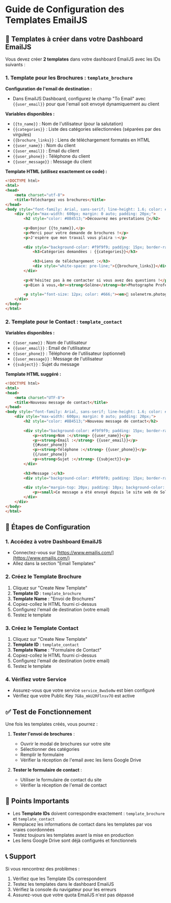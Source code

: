 # Guide de Configuration des Templates EmailJS

## 📧 Templates à créer dans votre Dashboard EmailJS

Vous devez créer **2 templates** dans votre dashboard EmailJS avec les IDs suivants :

### 1. Template pour les Brochures : `template_brochure`

**Configuration de l'email de destination :**
- Dans EmailJS Dashboard, configurez le champ "To Email" avec `{{user_email}}` pour que l'email soit envoyé dynamiquement au client

**Variables disponibles :**
- `{{to_name}}` : Nom de l'utilisateur (pour la salutation)
- `{{categories}}` : Liste des catégories sélectionnées (séparées par des virgules)
- `{{brochure_links}}` : Liens de téléchargement formatés en HTML
- `{{user_name}}` : Nom du client
- `{{user_email}}` : Email du client
- `{{user_phone}}` : Téléphone du client
- `{{user_message}}` : Message du client

**Template HTML (utilisez exactement ce code) :**
```html
<!DOCTYPE html>
<html>
<head>
    <meta charset="utf-8">
    <title>Téléchargez vos brochures</title>
</head>
<body style="font-family: Arial, sans-serif; line-height: 1.6; color: #333;">
    <div style="max-width: 600px; margin: 0 auto; padding: 20px;">
        <h2 style="color: #8B4513;">Découvrez mes prestations 📸</h2>
        
        <p>Bonjour {{to_name}},</p>
        <p>Merci pour votre demande de brochures !</p>
        <p>J'espère que mon travail vous plaira ✨</p>
        
        <div style="background-color: #f9f9f9; padding: 15px; border-radius: 5px; margin: 20px 0;">
            <h3>Catégories demandées : {{categories}}</h3>
            
            <h3>Liens de téléchargement :</h3>
            <div style="white-space: pre-line;">{{brochure_links}}</div>
        </div>
        
        <p>N'hésitez pas à me contacter si vous avez des questions !</p>
        <p>Bien à vous,<br><strong>Solène</strong><br>Photographe Professionnelle</p>
        
        <p style="font-size: 12px; color: #666;"><em>📧 solenetrm.photographie@gmail.com</em></p>
    </div>
</body>
</html>
```

### 2. Template pour le Contact : `template_contact`

**Variables disponibles :**
- `{{user_name}}` : Nom de l'utilisateur
- `{{user_email}}` : Email de l'utilisateur
- `{{user_phone}}` : Téléphone de l'utilisateur (optionnel)
- `{{user_message}}` : Message de l'utilisateur
- `{{subject}}` : Sujet du message

**Template HTML suggéré :**
```html
<!DOCTYPE html>
<html>
<head>
    <meta charset="UTF-8">
    <title>Nouveau message de contact</title>
</head>
<body style="font-family: Arial, sans-serif; line-height: 1.6; color: #333;">
    <div style="max-width: 600px; margin: 0 auto; padding: 20px;">
        <h2 style="color: #8B4513;">Nouveau message de contact</h2>
        
        <div style="background-color: #f9f9f9; padding: 15px; border-radius: 5px;">
            <p><strong>Nom :</strong> {{user_name}}</p>
            <p><strong>Email :</strong> {{user_email}}</p>
            {{#user_phone}}
            <p><strong>Téléphone :</strong> {{user_phone}}</p>
            {{/user_phone}}
            <p><strong>Sujet :</strong> {{subject}}</p>
        </div>
        
        <h3>Message :</h3>
        <div style="background-color: #f0f0f0; padding: 15px; border-radius: 5px; white-space: pre-wrap;">{{user_message}}</div>
        
        <div style="margin-top: 20px; padding: 10px; background-color: #e8f4f8; border-radius: 5px;">
            <p><small>Ce message a été envoyé depuis le site web de Solène TRM Photographie.</small></p>
        </div>
    </div>
</body>
</html>
```

## 🔧 Étapes de Configuration

### 1. Accédez à votre Dashboard EmailJS
- Connectez-vous sur [https://www.emailjs.com/](https://www.emailjs.com/)
- Allez dans la section "Email Templates"

### 2. Créez le Template Brochure
1. Cliquez sur "Create New Template"
2. **Template ID** : `template_brochure`
3. **Template Name** : "Envoi de Brochures"
4. Copiez-collez le HTML fourni ci-dessus
5. Configurez l'email de destination (votre email)
6. Testez le template

### 3. Créez le Template Contact
1. Cliquez sur "Create New Template"
2. **Template ID** : `template_contact`
3. **Template Name** : "Formulaire de Contact"
4. Copiez-collez le HTML fourni ci-dessus
5. Configurez l'email de destination (votre email)
6. Testez le template

### 4. Vérifiez votre Service
- Assurez-vous que votre service `service_8wu5o0w` est bien configuré
- Vérifiez que votre Public Key `7G8a_mkU2RFlnsv7O` est active

## ✅ Test de Fonctionnement

Une fois les templates créés, vous pourrez :

1. **Tester l'envoi de brochures** :
   - Ouvrir le modal de brochures sur votre site
   - Sélectionner des catégories
   - Remplir le formulaire
   - Vérifier la réception de l'email avec les liens Google Drive

2. **Tester le formulaire de contact** :
   - Utiliser le formulaire de contact du site
   - Vérifier la réception de l'email de contact

## 🚨 Points Importants

- Les **Template IDs** doivent correspondre exactement : `template_brochure` et `template_contact`
- Remplacez les informations de contact dans les templates par vos vraies coordonnées
- Testez toujours les templates avant la mise en production
- Les liens Google Drive sont déjà configurés et fonctionnels

## 📞 Support

Si vous rencontrez des problèmes :
1. Vérifiez que les Template IDs correspondent
2. Testez les templates dans le dashboard EmailJS
3. Vérifiez la console du navigateur pour les erreurs
4. Assurez-vous que votre quota EmailJS n'est pas dépassé